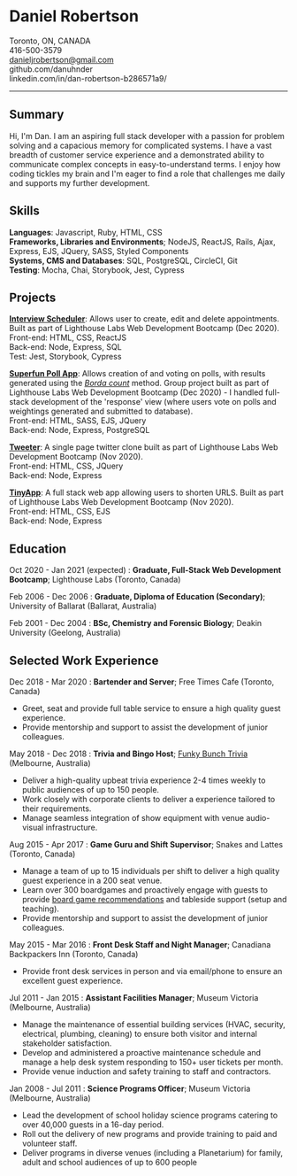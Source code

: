Daniel Robertson
============


Toronto, ON, CANADA  
416-500-3579  
danieljrobertson@gmail.com    
github.com/danuhnder  
linkedin.com/in/dan-robertson-b286571a9/  

 ---

Summary
-------

Hi, I'm Dan. I am an aspiring full stack developer with a passion for problem solving and a capacious memory for complicated systems. I have a vast breadth of customer service experience and a demonstrated ability to communicate complex concepts in easy-to-understand terms. I enjoy how coding tickles my brain and I'm eager to find a role that challenges me daily and supports my further development.


Skills
------

**Languages**: Javascript, Ruby, HTML, CSS      
**Frameworks, Libraries and Environments**; NodeJS, ReactJS, Rails, Ajax, Express, EJS, JQuery, SASS, Styled Components     
**Systems, CMS and Databases**: SQL, PostgreSQL, CircleCI, Git      
**Testing**: Mocha, Chai, Storybook, Jest, Cypress 


Projects
--------

[**Interview Scheduler**](https://github.com/danuhnder/scheduler): Allows user to create, edit and delete appointments. Built as part of Lighthouse Labs Web Development Bootcamp (Dec 2020).      
Front-end: HTML, CSS, ReactJS                                                       
Back-end: Node, Express, SQL                                                
Test: Jest, Storybook, Cypress                                              

[**Superfun Poll App**](https://github.com/gybubest/midterm): Allows creation of and voting on polls, with results generated using the [*Borda count*](https://en.wikipedia.org/wiki/Borda_count) method. Group project built as part of Lighthouse Labs Web Development Bootcamp (Dec 2020) - I handled full-stack development of the 'response' view (where users vote on polls and weightings generated and submitted to database).        
Front-end: HTML, SASS, EJS, JQuery                    
Back-end: Node, Express, PostgreSQL
    

[**Tweeter**](https://github.com/danuhnder/tweeter): A single page twitter clone built as part of Lighthouse Labs Web Development Bootcamp (Nov 2020).   
Front-end: HTML, CSS, JQuery      
Back-end: Node, Express


[**TinyApp**](https://github.com/danuhnder/tweeter): A full stack web app allowing users to shorten URLS. Built as part of Lighthouse Labs Web Development Bootcamp (Nov 2020).        
Front-end: HTML, CSS, EJS   
Back-end: Node, Express
    


Education
---------

Oct 2020 - Jan 2021 (expected)
:   **Graduate, Full-Stack Web Development Bootcamp**; Lighthouse Labs (Toronto, Canada)

Feb 2006 - Dec 2006 
:   **Graduate, Diploma of Education (Secondary)**; University of Ballarat (Ballarat, Australia)
    
Feb 2001 - Dec 2004
:   **BSc, Chemistry and Forensic Biology**; Deakin University (Geelong, Australia)
 



Selected Work Experience
----------

Dec 2018 - Mar 2020
:   **Bartender and Server**; Free Times Cafe (Toronto, Canada) 
- Greet, seat and provide full table service to ensure a high quality guest experience.
- Provide mentorship and support to assist the development of junior colleagues.

May 2018 - Dec 2018
:   **Trivia and Bingo Host**; [Funky Bunch Trivia](https://www.funkybunch.com.au/) (Melbourne, Australia)
- Deliver a high-quality upbeat trivia experience 2-4 times weekly to public audiences of up to 150 people.
- Work closely with corporate clients to deliver a experience tailored to their requirements.
- Manage seamless integration of show equipment with venue audio-visual infrastructure.

Aug 2015 - Apr 2017
:   **Game Guru and Shift Supervisor**; Snakes and Lattes (Toronto, Canada)
- Manage a team of up to 15 individuals per shift to deliver a high quality guest experience in a 200 seat venue.
- Learn over 300 boardgames and proactively engage with guests to provide [board game recommendations](https://www.youtube.com/watch?v=fBYuajpFdrI) and tableside support (setup and teaching).
- Provide mentorship and support to assist the development of junior colleagues.

May 2015 - Mar 2016
:   **Front Desk Staff and Night Manager**; Canadiana Backpackers Inn (Toronto, Canada)
- Provide front desk services in person and via email/phone to ensure an excellent guest experience.

Jul 2011 - Jan 2015
:   **Assistant Facilities Manager**; Museum Victoria (Melbourne, Australia)
- Manage the maintenance of essential building services (HVAC, security, electrical, plumbing, cleaning) to ensure both visitor and internal stakeholder satisfaction. 
- Develop and administered a proactive maintenance schedule and manage a help desk system responding to 150+ user tickets per month.
- Provide venue induction and safety training to staff and contractors.

Jan 2008 - Jul 2011
:   **Science Programs Officer**; Museum Victoria (Melbourne, Australia)
- Lead the development of school holiday science programs catering to over 40,000 guests in a 16-day period.
- Roll out the delivery of new programs and provide training to paid and volunteer staff.
- Deliver programs in diverse venues (including a Planetarium) for family, adult and school audiences of up to 600 people 

